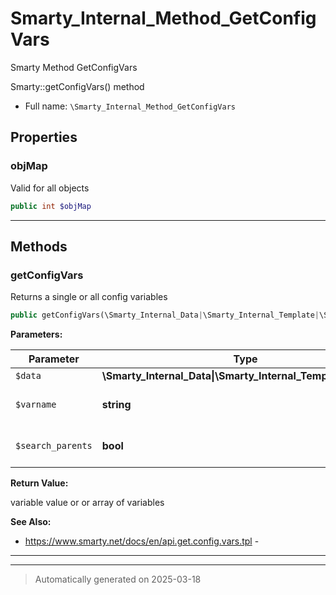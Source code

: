 
# Smarty_Internal_Method_GetConfigVars

Smarty Method GetConfigVars

Smarty::getConfigVars() method

* Full name: `\Smarty_Internal_Method_GetConfigVars`



## Properties


### objMap

Valid for all objects

```php
public int $objMap
```






***

## Methods


### getConfigVars

Returns a single or all config variables

```php
public getConfigVars(\Smarty_Internal_Data|\Smarty_Internal_Template|\Smarty $data, string $varname = null, bool $search_parents = true): mixed
```








**Parameters:**

| Parameter | Type | Description |
|-----------|------|-------------|
| `$data` | **\Smarty_Internal_Data&#124;\Smarty_Internal_Template&#124;\Smarty** |  |
| `$varname` | **string** | variable name or null |
| `$search_parents` | **bool** | include parent templates? |


**Return Value:**

variable value or or array of variables




**See Also:**

* https://www.smarty.net/docs/en/api.get.config.vars.tpl - 

***


***
> Automatically generated on 2025-03-18
